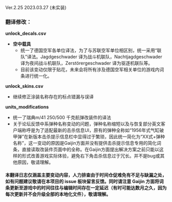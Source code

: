 Ver.2.25 2023.03.27 (未实装)
### 翻译修改：

**unlock_decals.csv**
- **空中载具**
  - 统一了德国空军各单位译法，为了与苏联空军单位相区别，统一采用“联队”译法。Jagdgeschwader 译为战斗机联队，Nachtjagdgeschwader 译为夜间战斗机联队，Zerstörergeschwader 译为驱逐机联队等。
  - 目前该变动仅限于贴花，未来会将所有涉及德国空军相关单位的游戏内词条进行统一化。

**unlock_skins.csv**
- 继续修正涂装名称存在的标点错漏与误译

**units_modifications**
- 统一了瑞典m/41 250/500 千克航弹改装件的译法
- 关于论坛反馈中系弹种名称变动的问题，弹种名称缩短以及与恢复部分英文客户端称呼是为了适配最新的击杀信息UI，原有的弹种全称如“1956年式气缸破甲弹”在新版本击杀提示信息栏中显得过于繁琐，因此统一简化为“XX式+弹种名称”，这一变动的原因是Gaijin方面并没有提供击杀提示信息专用的简化词条，直接读取改装件页面中的全称。在Gaijin方面提出解决方案之前只能以这样的形式改善游戏实际体验，避免右下角击杀信息过于冗长。并不是bug或其他原因，敬请理解。
  
#### 本翻译日志仅涵盖主要变动内容，人力排查由于时间仓促难免有不足与缺漏之处，如有问题建议敬请在本项目的 issue 板块留言反馈。同时请注意 Gaijin 方面将词条更新至游戏中的时间往往与编辑时间存在一定延迟（有时可能达数月之久，因为每次更新并不会升级全部的本地化文件），敬请理解。
